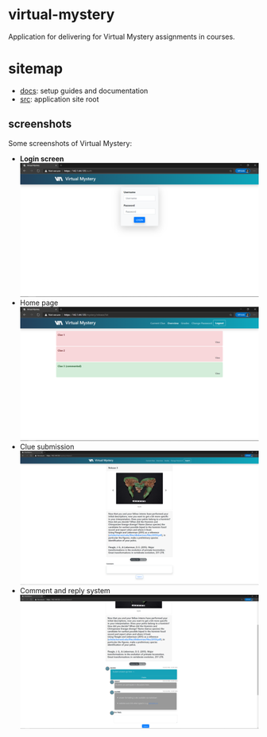 # virtual-mystery
Application for delivering for Virtual Mystery assignments in courses.

# sitemap
* [docs](https://github.com/utmandrew/virtual-mystery/tree/master/docs): setup guides and documentation
* [src](https://github.com/utmandrew/virtual-mystery/tree/master/src): application site root

## screenshots
Some screenshots of Virtual Mystery:
- **Login screen** ![](docs/readme_images/login_screen.PNG)
- Home page ![](docs/readme_images/home_page.PNG)
- Clue submission ![](docs/readme_images/clue.PNG)
- Comment and reply system ![](docs/readme_images/discussion.PNG)
